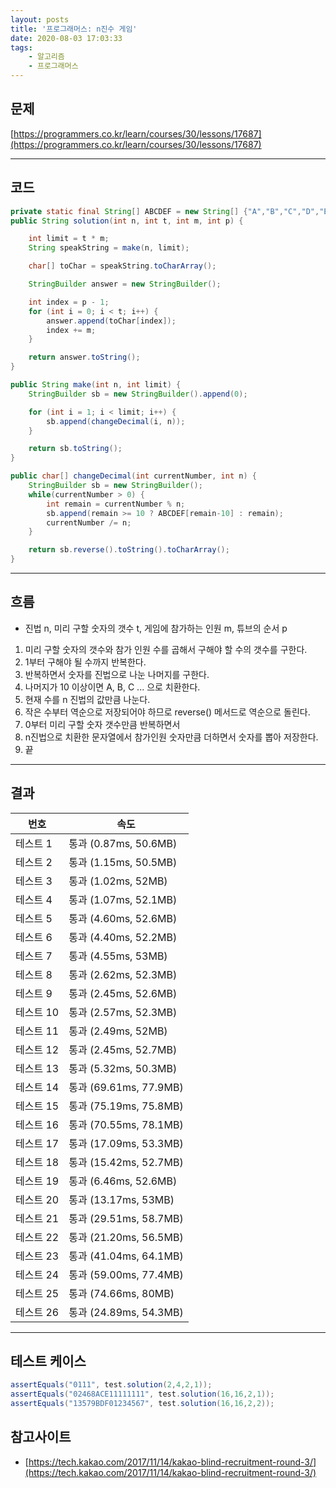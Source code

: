```yaml
---
layout: posts
title: '프로그래머스: n진수 게임'
date: 2020-08-03 17:03:33
tags:
    - 알고리즘
    - 프로그래머스
---
```


## 문제

[https://programmers.co.kr/learn/courses/30/lessons/17687](https://programmers.co.kr/learn/courses/30/lessons/17687)
* * *

## 코드

```java
private static final String[] ABCDEF = new String[] {"A","B","C","D","E","F"};
public String solution(int n, int t, int m, int p) {

    int limit = t * m;
    String speakString = make(n, limit);

    char[] toChar = speakString.toCharArray();

    StringBuilder answer = new StringBuilder();

    int index = p - 1;
    for (int i = 0; i < t; i++) {
        answer.append(toChar[index]);
        index += m;
    }

    return answer.toString();
}

public String make(int n, int limit) {
    StringBuilder sb = new StringBuilder().append(0);

    for (int i = 1; i < limit; i++) {
        sb.append(changeDecimal(i, n));
    }

    return sb.toString();
}

public char[] changeDecimal(int currentNumber, int n) {
    StringBuilder sb = new StringBuilder();
    while(currentNumber > 0) {
        int remain = currentNumber % n;
        sb.append(remain >= 10 ? ABCDEF[remain-10] : remain);
        currentNumber /= n;
    }

    return sb.reverse().toString().toCharArray();
}
```

* * *

## 흐름

- 진법 n, 미리 구할 숫자의 갯수 t, 게임에 참가하는 인원 m, 튜브의 순서 p

1. 미리 구할 숫자의 갯수와 참가 인원 수를 곱해서 구해야 할 수의 갯수를 구한다.
2. 1부터 구해야 될 수까지 반복한다.
3. 반복하면서 숫자를 진법으로 나눈 나머지를 구한다.
4. 나머지가 10 이상이면 A, B, C ... 으로 치환한다.
5. 현재 수를 n 진법의 값만큼 나눈다.
6. 작은 수부터 역순으로 저장되어야 하므로 reverse() 메서드로 역순으로 돌린다.
7. 0부터 미리 구할 숫자 갯수만큼 반복하면서
8. n진법으로 치환한 문자열에서 참가인원 숫자만큼 더하면서 숫자를 뽑아 저장한다.
9. 끝

* * *

## 결과

|번호|속도|
|----|----|
|테스트 1 |    통과 (0.87ms, 50.6MB)
|테스트 2 |    통과 (1.15ms, 50.5MB)
|테스트 3 |    통과 (1.02ms, 52MB)
|테스트 4 |    통과 (1.07ms, 52.1MB)
|테스트 5 |    통과 (4.60ms, 52.6MB)
|테스트 6 |    통과 (4.40ms, 52.2MB)
|테스트 7 |    통과 (4.55ms, 53MB)
|테스트 8 |    통과 (2.62ms, 52.3MB)
|테스트 9 |    통과 (2.45ms, 52.6MB)
|테스트 10 |    통과 (2.57ms, 52.3MB)
|테스트 11 |    통과 (2.49ms, 52MB)
|테스트 12 |    통과 (2.45ms, 52.7MB)
|테스트 13 |    통과 (5.32ms, 50.3MB)
|테스트 14 |    통과 (69.61ms, 77.9MB)
|테스트 15 |    통과 (75.19ms, 75.8MB)
|테스트 16 |    통과 (70.55ms, 78.1MB)
|테스트 17 |    통과 (17.09ms, 53.3MB)
|테스트 18 |    통과 (15.42ms, 52.7MB)
|테스트 19 |    통과 (6.46ms, 52.6MB)
|테스트 20 |    통과 (13.17ms, 53MB)
|테스트 21 |    통과 (29.51ms, 58.7MB)
|테스트 22 |    통과 (21.20ms, 56.5MB)
|테스트 23 |    통과 (41.04ms, 64.1MB)
|테스트 24 |    통과 (59.00ms, 77.4MB)
|테스트 25 |    통과 (74.66ms, 80MB)
|테스트 26 |    통과 (24.89ms, 54.3MB)
* * *

## 테스트 케이스

```java
assertEquals("0111", test.solution(2,4,2,1));
assertEquals("02468ACE11111111", test.solution(16,16,2,1));
assertEquals("13579BDF01234567", test.solution(16,16,2,2));
```

## 참고사이트

- [https://tech.kakao.com/2017/11/14/kakao-blind-recruitment-round-3/](https://tech.kakao.com/2017/11/14/kakao-blind-recruitment-round-3/)
